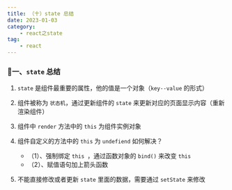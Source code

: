 ```yaml
---
title: （十）state 总结
date: 2023-01-03
category:
    - react之state
tag: 
    - react
---
```



### 🍧一、`state` 总结

1. `state` 是组件最重要的属性，他的值是一个对象（`key--value` 的形式）

2. 组件被称为 `状态机`，通过更新组件的 `state` 来更新对应的页面显示内容（重新渲染组件）

2. 组件中 `render` 方法中的 `this` 为组件实例对象

3. 组件自定义的方法中的 `this` 为 `undefiend` 如何解决？
    - （1）、强制绑定 `this `，通过函数对象的 `bind()` 来改变 `this`
   - （2）、赋值语句加上箭头函数

4. 不能直接修改或者更新 `state` 里面的数据，需要通过 `setState` 来修改